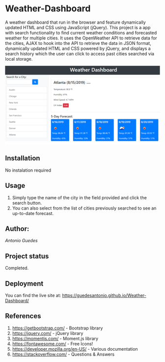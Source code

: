 # Weather-Dashboard
A weather dashboard that run in the browser and feature dynamically updated HTML and CSS using JavaScript (jQuery). This project is a app with search functionality to find current weather conditions and forecasted weather for multiple cities. It uses the OpenWeather API to retrieve data for the cities, AJAX to hook into the API to retrieve the data in JSON format, dynamically updated HTML and CSS powered by jQuery, and displays a search history which the user can click to access past cities searched via local storage.

![Weather-Dashboard Demo](./Assets/06-server-side-apis-homework-demo.png)

## Installation
No instalation required

## Usage
1. Simply type the name of the city in the field provided and click the search button.
2. You can also select from the list of cities previously searched to see an up-to-date forecast.

## Author:
 _Antonio Guedes_ 

## Project status
Completed.

## Deployment
You can find the live site at: https://guedesantonio.github.io/Weather-Dashboard/

## References
1. https://getbootstrap.com/ - Bootstrap library
2. https://jquery.com/ - jQuery library
3. https://momentjs.com/ - Moment.js library
4. https://fontawesome.com/ - Free Icons!
5. https://developer.mozilla.org/en-US/ - Various documentation
6. https://stackoverflow.com/ - Questions & Answers
